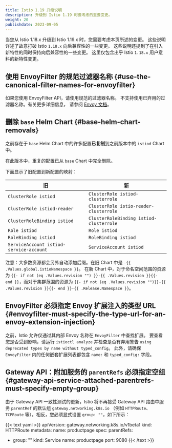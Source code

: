 ```yaml
---
title: Istio 1.19 升级说明
description: 升级到 Istio 1.19 时要考虑的重要变更。
weight: 20
publishdate: 2023-09-05
---
```


当您从 Istio 1.18.x 升级到 Istio 1.19.x 时，您需要考虑本页所述的变更。
这些说明详述了故意打破 Istio `1.18.x` 向后兼容性的一些变更。
这些说明还提到了在引入新特性的同时保持向后兼容性的一些变更。
这里仅包含出乎 Istio `1.18.x` 用户意料的新特性变更。

## 使用 EnvoyFilter 的规范过滤器名称 {#use-the-canonical-filter-names-for-envoyfilter}

如果您使用 EnvoyFilter API，请使用规范的过滤器名称。
不支持使用已弃用的过滤器名称。有关更多详细信息，
请参阅 [Envoy 文档](https://www.envoyproxy.io/docs/envoy/latest/version_history/v1.14.0#deprecated)。

## 删除 `base` Helm Chart {#base-helm-chart-removals}

之前存在于 `base` Helm Chart 中的许多配置**已复制**到之前版本中的 `istiod` Chart 中。

在此版本中，重复的配置已从 `base` Chart 中完全删除。

下面显示了旧配置到新配置的映射：

| 旧                                     | 新                                     |
| --------------------------------------- | --------------------------------------- |
| `ClusterRole istiod`                    | `ClusterRole istiod-clusterrole`        |
| `ClusterRole istiod-reader`             | `ClusterRole istio-reader-clusterrole`  |
| `ClusterRoleBinding istiod`             | `ClusterRoleBinding istiod-clusterrole` |
| `Role istiod`                           | `Role istiod`                           |
| `RoleBinding istiod`                    | `RoleBinding istiod`                    |
| `ServiceAccount istiod-service-account` | `ServiceAccount istiod`                 |

注意：大多数资源都会另外自动添加后缀。在旧 Chart 中是 `-{{ .Values.global.istioNamespace }}`。
在新 Chart 中，对于命名空间范围的资源为
`{{- if not (eq .Values.revision "") }}-{{ .Values.revision }}{{- end }}`，而对于集群范围的资源为
`{{- if not (eq .Values.revision "")}}-{{ .Values.revision }}{{- end }}-{{ .Release.Namespace }}`。

## EnvoyFilter 必须指定 Envoy 扩展注入的类型 URL {#envoyfilter-must-specify-the-type-url-for-an-envoy-extension-injection}

之前，Istio 允许仅通过其内部 Envoy 名称在 `EnvoyFilter` 中查找扩展。
要查看您是否受到影响，请运行 `istioctl analyze` 并检查是否有弃用警告
`using deprecated types by name without typed_config`。
此外，请确保 `EnvoyFilter` 内的任何嵌套扩展列表都包含 `name:` 和 `typed_config:` 字段。

## Gateway API：附加服务的 `parentRefs` 必须指定空组 {#gateway-api-service-attached-parentrefs-must-specify-empty-group}

由于 Gateway API 一致性测试的更新，Istio 将不再接受 Gateway API
路由中服务 `parentRef` 的默认组 `gateway.networking.k8s.io`
（例如 `HTTPRoute`、`TCPRoute` 等）。相反，您必须显式设置 `group: ""`，如下所示：

{{< text yaml >}}
apiVersion: gateway.networking.k8s.io/v1beta1
kind: HTTPRoute
metadata:
  name: productpage
spec:
  parentRefs:
  - group: ""
    kind: Service
    name: productpage
    port: 9080
{{< /text >}}
